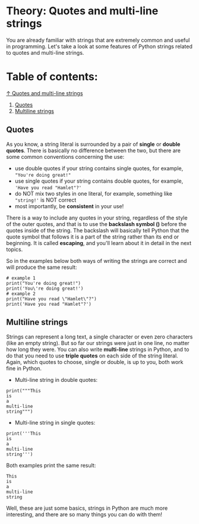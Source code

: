 # Theory: Quotes and multi-line strings

You are already familiar with strings that are extremely common and useful in programming. Let's take a look at some features of Python strings related to quotes and multi-line strings.

# Table of contents:

[↑ Quotes and multi-line strings](#Theory:-Quotes-and-multi-line-strings)

1. [Quotes](##Quotes)
2. [Multiline strings](##Multiline-strings)

## Quotes

As you know, a string literal is surrounded by a pair of **single** or **double quotes**. There is basically no difference between the two, but there are some common conventions concerning the use:

- use double quotes if your string contains single quotes, for example, `"You're doing great!"`
- use single quotes if your string contains double quotes, for example, `'Have you read "Hamlet"?'`
- do NOT mix two styles in one literal, for example, something like `"string!'` is NOT correct
- most importantly, be **consistent** in your use!

There is a way to include any quotes in your string, regardless of the style of the outer quotes, and that is to use the **backslash symbol (\)** before the quotes inside of the string. The backslash will basically tell Python that the quote symbol that follows it is a part of the string rather than its end or beginning. It is called **escaping**, and you'll learn about it in detail in the next topics.

So in the examples below both ways of writing the strings are correct and will produce the same result:
```
# example 1
print("You're doing great!")
print('You\'re doing great!')
# example 2
print("Have you read \"Hamlet\"?")
print('Have you read "Hamlet"?')
```

## Multiline strings

Strings can represent a long text, a single character or even zero characters (like an empty string). But so far our strings were just in one line, no matter how long they were. You can also write **multi-line** strings in Python, and to do that you need to use **triple quotes** on each side of the string literal. Again, which quotes to choose, single or double, is up to you, both work fine in Python.

- Multi-line string in double quotes:
```
print("""This
is
a
multi-line
string""")
```

- Multi-line string in single quotes:
```
print('''This
is
a
multi-line
string''')
```

Both examples print the same result:
```
This
is
a
multi-line
string
```

Well, these are just some basics, strings in Python are much more interesting, and there are so many things you can do with them!